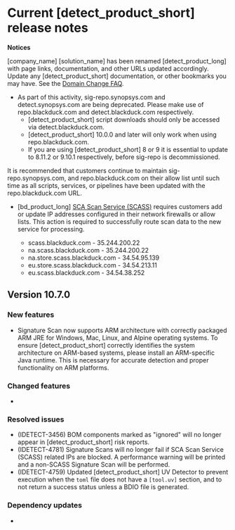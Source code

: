 # Current [detect_product_short] release notes

**Notices**   

[company_name] [solution_name] has been renamed [detect_product_long] with page links, documentation, and other URLs updated accordingly. Update any [detect_product_short] documentation, or other bookmarks you may have. See the [Domain Change FAQ](https://community.blackduck.com/s/article/Black-Duck-Domain-Change-FAQ).
* As part of this activity, sig-repo.synopsys.com and detect.synopsys.com are being deprecated. Please make use of repo.blackduck.com and detect.blackduck.com respectively. 
    * [detect_product_short] script downloads should only be accessed via detect.blackduck.com.
    * [detect_product_short] 10.0.0 and later will only work when using repo.blackduck.com.
    * If you are using [detect_product_short] 8 or 9 it is essential to update to 8.11.2 or 9.10.1 respectively, before sig-repo is decommissioned.   

<note type="note">It is recommended that customers continue to maintain sig-repo.synopsys.com, and repo.blackduck.com on their allow list until such time as all scripts, services, or pipelines have been updated with the repo.blackduck.com URL.</note>

* [bd_product_long] [SCA Scan Service (SCASS)](https://community.blackduck.com/s/question/0D5Uh00000O2ZSYKA3/black-duck-sca-new-ip-address-requirements-for-2025) requires customers add or update IP addresses configured in their network firewalls or allow lists. This action is required to successfully route scan data to the new service for processing.

	* scass.blackduck.com - 35.244.200.22
	* na.scass.blackduck.com - 35.244.200.22
	* na.store.scass.blackduck.com - 34.54.95.139
	* eu.store.scass.blackduck.com - 34.54.213.11
	* eu.scass.blackduck.com - 34.54.38.252

## Version 10.7.0

### New features

* Signature Scan now supports ARM architecture with correctly packaged ARM JRE for Windows, Mac, Linux, and Alpine operating systems.
<note type="hint">To ensure [detect_product_short] correctly identifies the system architecture on ARM-based systems, please install an ARM-specific Java runtime. This is necessary for accurate detection and proper functionality on ARM platforms.</note>

### Changed features

* 

### Resolved issues

* (IDETECT-3456) BOM components marked as "ignored" will no longer appear in [detect_product_short] risk reports.
* (IDETECT-4781) Signature Scans will no longer fail if SCA Scan Service (SCASS) related IPs are blocked. A performance warning will be printed and a non-SCASS Signature Scan will be performed.
* (IDETECT-4759) Updated [detect_product_short] UV Detector to prevent execution when the `toml` file does not have a `[tool.uv]` section, and to not return a success status unless a BDIO file is generated.

### Dependency updates

* 